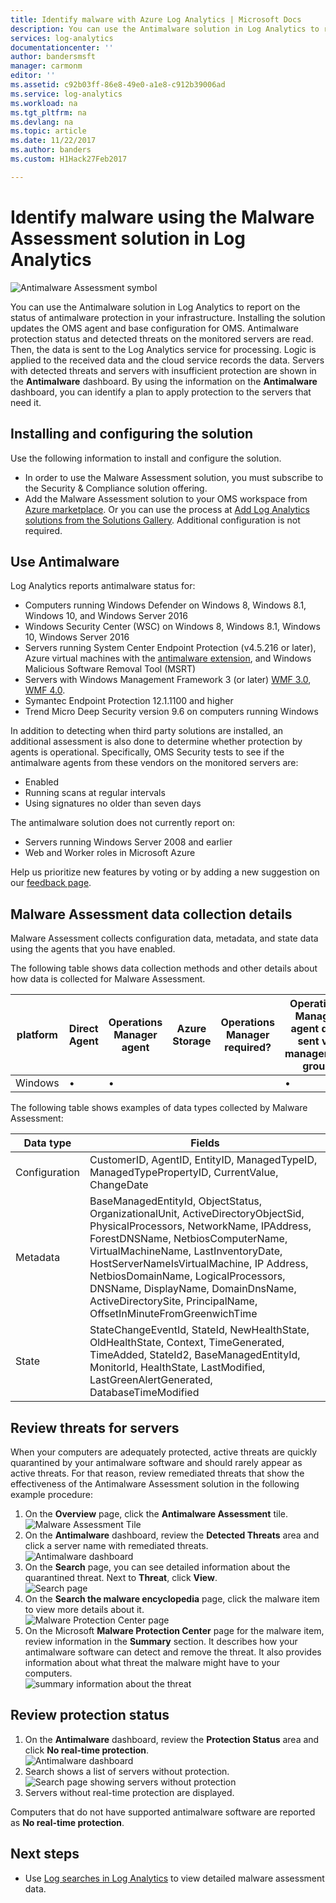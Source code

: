 ```yaml
---
title: Identify malware with Azure Log Analytics | Microsoft Docs
description: You can use the Antimalware solution in Log Analytics to report on the status of antimalware protection in your infrastructure.
services: log-analytics
documentationcenter: ''
author: bandersmsft
manager: carmonm
editor: ''
ms.assetid: c92b03ff-86e8-49e0-a1e8-c912b39006ad
ms.service: log-analytics
ms.workload: na
ms.tgt_pltfrm: na
ms.devlang: na
ms.topic: article
ms.date: 11/22/2017
ms.author: banders
ms.custom: H1Hack27Feb2017

---
```

# Identify malware using the Malware Assessment solution in Log Analytics

![Antimalware Assessment symbol](./media/log-analytics-malware/antimalware-assessment-symbol.png)

You can use the Antimalware solution in Log Analytics to report on the status of antimalware protection in your infrastructure. Installing the solution updates the OMS agent and base configuration for OMS. Antimalware protection status and detected threats on the monitored servers are read. Then, the data is sent to the Log Analytics service for processing. Logic is applied to the received data and the cloud service records the data. Servers with detected threats and servers with insufficient protection are shown in the **Antimalware** dashboard. By using the information on the **Antimalware** dashboard, you can identify a plan to apply protection to the servers that need it.

## Installing and configuring the solution
Use the following information to install and configure the solution.

* In order to use the Malware Assessment solution, you must subscribe to the Security & Compliance solution offering.
* Add the Malware Assessment solution to your OMS workspace from [Azure marketplace](https://azuremarketplace.microsoft.com/marketplace/apps/Microsoft.AntiMalwareOMS?tab=Overview). Or you can use the process at [Add Log Analytics solutions from the Solutions Gallery](log-analytics-add-solutions.md). Additional configuration is not required.

## Use Antimalware
Log Analytics reports antimalware status for:

* Computers running Windows Defender on Windows 8, Windows 8.1, Windows 10, and Windows Server 2016
* Windows Security Center (WSC) on Windows 8, Windows 8.1, Windows 10, Windows Server 2016 
* Servers running System Center Endpoint Protection (v4.5.216 or later), Azure virtual machines with the [antimalware extension](http://go.microsoft.com/fwlink/?linkid=398023), and Windows Malicious Software Removal Tool (MSRT)  
* Servers with Windows Management Framework 3 &#40;or later&#41; [WMF 3.0](https://support.microsoft.com/kb/2506143), [WMF 4.0](http://www.microsoft.com/download/details.aspx?id=40855).
* Symantec Endpoint Protection 12.1.1100 and higher
* Trend Micro Deep Security version 9.6 on computers running Windows

In addition to detecting when third party solutions are installed, an additional assessment is also done to determine whether protection by  agents is operational. Specifically, OMS Security tests to see if the antimalware agents from these vendors on the monitored servers are:

- Enabled
- Running scans at regular intervals
- Using signatures no older than seven days

The antimalware solution does not currently report on:

* Servers running Windows Server 2008 and earlier
* Web and Worker roles in Microsoft Azure


Help us prioritize new features by voting or by adding a new suggestion on our [feedback page](http://feedback.azure.com/forums/267889-azure-operational-insights/category/88093-malware-assessment-solution).

## Malware Assessment data collection details
Malware Assessment collects configuration data, metadata, and state data using the agents that you have enabled.

The following table shows data collection methods and other details about how data is collected for Malware Assessment.

| platform | Direct Agent | Operations Manager agent | Azure Storage | Operations Manager required? | Operations Manager agent data sent via management group | collection frequency |
| --- | --- | --- | --- | --- | --- | --- |
| Windows | &#8226; | &#8226; |  |  | &#8226; |hourly |

The following table shows examples of data types collected by Malware Assessment:

| **Data type** | **Fields** |
| --- | --- |
| Configuration |CustomerID, AgentID, EntityID, ManagedTypeID, ManagedTypePropertyID, CurrentValue, ChangeDate |
| Metadata |BaseManagedEntityId, ObjectStatus, OrganizationalUnit, ActiveDirectoryObjectSid, PhysicalProcessors, NetworkName, IPAddress, ForestDNSName, NetbiosComputerName, VirtualMachineName, LastInventoryDate, HostServerNameIsVirtualMachine, IP Address, NetbiosDomainName, LogicalProcessors, DNSName, DisplayName, DomainDnsName, ActiveDirectorySite, PrincipalName, OffsetInMinuteFromGreenwichTime |
| State |StateChangeEventId, StateId, NewHealthState, OldHealthState, Context, TimeGenerated, TimeAdded, StateId2, BaseManagedEntityId, MonitorId, HealthState, LastModified, LastGreenAlertGenerated, DatabaseTimeModified |

## Review threats for servers
When your computers are adequately protected, active threats are quickly quarantined by your antimalware software and should rarely appear as active threats. For that reason, review remediated threats that show the effectiveness of the Antimalware Assessment solution in the following example procedure:

1. On the **Overview** page, click the **Antimalware Assessment** tile.  
    ![Malware Assessment Tile](./media/log-analytics-malware/oms-antimalware01.png)
2. On the **Antimalware** dashboard, review the **Detected Threats** area and click a server name with remediated threats.  
    ![Antimalware dashboard](./media/log-analytics-malware/oms-antimalware02.png)
3. On the **Search** page, you can see detailed information about the quarantined threat. Next to **Threat**, click **View**.  
    ![Search page](./media/log-analytics-malware/oms-antimalware03.png)
4. On the **Search the malware encyclopedia** page, click the malware item to view more details about it.  
    ![Malware Protection Center page](./media/log-analytics-malware/oms-antimalware04.png)
5. On the Microsoft **Malware Protection Center** page for the malware item, review information in the **Summary** section. It describes how your antimalware software can detect and remove the threat. It also provides information about what threat the malware might have to your computers.  
    ![summary information about the threat](./media/log-analytics-malware/oms-antimalware05.png)

## Review protection status
1. On the **Antimalware** dashboard, review the **Protection Status** area and click **No real-time protection**.  
    ![Antimalware dashboard](./media/log-analytics-malware/oms-antimalware06.png)
2. Search shows a list of servers without protection.  
    ![Search page showing servers without protection](./media/log-analytics-malware/oms-antimalware07.png)
3. Servers without real-time protection are displayed.

Computers that do not have supported antimalware software are reported as **No real-time protection**.

## Next steps
* Use [Log searches in Log Analytics](log-analytics-log-searches.md) to view detailed malware assessment data.

